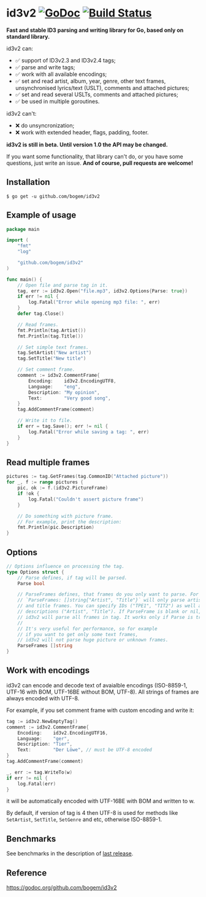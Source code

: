 # id3v2 [![GoDoc](https://godoc.org/github.com/bogem/id3v2?status.svg)](https://godoc.org/github.com/bogem/id3v2) [![Build Status](https://travis-ci.org/bogem/id3v2.svg?branch=master)](https://travis-ci.org/bogem/id3v2)

**Fast and stable ID3 parsing and writing library for Go, based only on standard library.**

id3v2 can:
* ✅ support of ID3v2.3 and ID3v2.4 tags;
* ✅ parse and write tags;
* ✅ work with all available encodings;
* ✅ set and read artist, album, year, genre, other text frames, unsynchronised lyrics/text (USLT),
comments and attached pictures;
* ✅ set and read several USLTs, comments and attached pictures;
* ✅ be used in multiple goroutines.

id3v2 can't:
* ❌ do unsyncronization;
* ❌ work with extended header, flags, padding, footer.

**id3v2 is still in beta. Until version 1.0 the API may be changed.**

If you want some functionality, that library can't do,
or you have some questions, just write an issue. **And of course, pull requests are welcome!**

## Installation
  	$ go get -u github.com/bogem/id3v2

## Example of usage
```go
package main

import (
	"fmt"
	"log"

	"github.com/bogem/id3v2"
)

func main() {
	// Open file and parse tag in it.
	tag, err := id3v2.Open("file.mp3", id3v2.Options{Parse: true})
	if err != nil {
 		log.Fatal("Error while opening mp3 file: ", err)
 	}
	defer tag.Close()

	// Read frames.
	fmt.Println(tag.Artist())
	fmt.Println(tag.Title())

	// Set simple text frames.
	tag.SetArtist("New artist")
	tag.SetTitle("New title")

	// Set comment frame.
	comment := id3v2.CommentFrame{
		Encoding:    id3v2.EncodingUTF8,
		Language:    "eng",
		Description: "My opinion",
		Text:        "Very good song",
	}
	tag.AddCommentFrame(comment)

	// Write it to file.
	if err = tag.Save(); err != nil {
		log.Fatal("Error while saving a tag: ", err)
	}
}
```

## Read multiple frames
```go
pictures := tag.GetFrames(tag.CommonID("Attached picture"))
for _, f := range pictures {
	pic, ok := f.(id3v2.PictureFrame)
	if !ok {
		log.Fatal("Couldn't assert picture frame")
	}

	// Do something with picture frame.
	// For example, print the description:
	fmt.Println(pic.Description)
}
```

## Options
```go
// Options influence on processing the tag.
type Options struct {
	// Parse defines, if tag will be parsed.
	Parse bool

	// ParseFrames defines, that frames do you only want to parse. For example,
	// `ParseFrames: []string{"Artist", "Title"}` will only parse artist
	// and title frames. You can specify IDs ("TPE1", "TIT2") as well as
	// descriptions ("Artist", "Title"). If ParseFrame is blank or nil,
	// id3v2 will parse all frames in tag. It works only if Parse is true.
	//
	// It's very useful for performance, so for example
	// if you want to get only some text frames,
	// id3v2 will not parse huge picture or unknown frames.
	ParseFrames []string
}
```

## Work with encodings
id3v2 can encode and decode text of avaialble encodings (ISO-8859-1,
UTF-16 with BOM, UTF-16BE without BOM, UTF-8). All strings of frames are
always encoded with UTF-8.

For example, if you set comment frame with custom encoding and write it:
```go
tag := id3v2.NewEmptyTag()
comment := id3v2.CommentFrame{
	Encoding:    id3v2.EncodingUTF16,
	Language:    "ger",
	Description: "Tier",
	Text:        "Der Löwe", // must be UTF-8 encoded
}
tag.AddCommentFrame(comment)

_, err := tag.WriteTo(w)
if err != nil {
	log.Fatal(err)
}
```
it will be automatically encoded with UTF-16BE with BOM and written to w.

By default, if version of tag is 4 then UTF-8 is used for methods like
`SetArtist`, `SetTitle`, `SetGenre` and etc, otherwise ISO-8859-1.

## Benchmarks

See benchmarks in the description of [last release](https://github.com/bogem/id3v2/releases).

## Reference

https://godoc.org/github.com/bogem/id3v2

